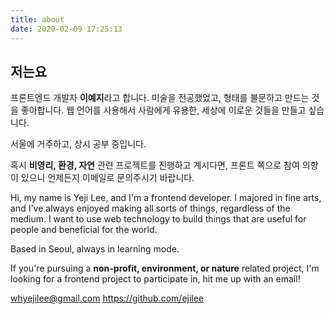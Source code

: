 ```yaml
---
title: about
date: 2020-02-09 17:25:13
---
```

## 저는요

프론트엔드 개발자 **이예지**라고 합니다.
미술을 전공했었고, 형태를 불문하고 만드는 것을 좋아합니다.
웹 언어를 사용해서 사람에게 유용한, 세상에 이로운 것들을 만들고 싶습니다.

서울에 거주하고, 상시 공부 중입니다.

혹시 **비영리, 환경, 자연** 관련 프로젝트를 진행하고 계시다면,
프론트 쪽으로 참여 의향이 있으니 언제든지 이메일로 문의주시기 바랍니다.

Hi, my name is Yeji Lee, and I'm a frontend developer.
I majored in fine arts, and I've always enjoyed making all sorts of things, regardless of the medium.
I want to use web technology to build things that are useful for people and beneficial for the world.

Based in Seoul, always in learning mode.

If you're pursuing a **non-profit, environment, or nature** related project,
I'm looking for a frontend project to participate in, hit me up with an email!

whyejilee@gmail.com
https://github.com/ejilee